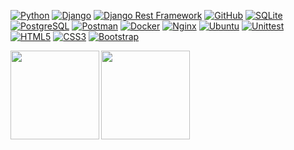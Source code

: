 [![Python](https://img.shields.io/badge/-Python-black?style=flat&logo=Python)](https://www.python.org/)
[![Django](https://img.shields.io/badge/-Django-092e20?style=flat&logo=Django)](https://www.djangoproject.com/)
[![Django Rest Framework](https://img.shields.io/badge/-Django%20Rest%20Framework-red?style=flat&logo=Django)](https://www.django-rest-framework.org/)
[![GitHub](https://img.shields.io/badge/-GitHub-181717?style=flat&logo=github)](https://github.com/vkfedosov)
[![SQLite](https://img.shields.io/badge/-SQLite-46a2f1?style=flat&logo=SQLite)](https://sqlite.org/index.html)
[![PostgreSQL](https://img.shields.io/badge/-PostgreSQL-336791?style=flat&logo=PostgreSQL)](https://www.postgresql.org/)
[![Postman](https://img.shields.io/badge/-Postman-FCA121?style=flat&logo=Postman)](https://www.postman.com/)
[![Docker](https://img.shields.io/badge/-Docker-0db7ed?style=flat&logo=docker&logoColor=white)](https://www.docker.com/)
[![Nginx](https://img.shields.io/badge/-Nginx-brightgreen?style=flat&logo=nginx)](https://nginx.org/ru/)
[![Ubuntu](https://img.shields.io/badge/-Ubuntu-black?style=flat&logo=ubuntu)](https://ubuntu.com/)
[![Unittest](https://img.shields.io/badge/-Unittest-grey?style=flat&logo=Unittest)](https://docs.python.org/3/library/unittest.html)
[![HTML5](https://img.shields.io/badge/-HTML5-%23E44D27?style=flat&logo=html5&logoColor=ffffff)](http://htmlbook.ru/html5)
[![CSS3](https://img.shields.io/badge/-CSS3-%231572B6?style=flat&logo=css3)](http://htmlbook.ru/css3)
[![Bootstrap](https://img.shields.io/badge/-Bootstrap-blueviolet?style=flat&logo=Bootstrap&logoColor=white)](https://getbootstrap.com/)

<div>
  <a href="https://github-readme-stats.vercel.app/api?username=vkfedosov&hide=contribs&show_icons=true&theme=dark">
    <img  align="left" height="142" src="https://github-readme-stats.vercel.app/api?username=vkfedosov&hide=contribs&show_icons=true&theme=dark" />
  </a>
  <a href="https://github-readme-stats.vercel.app/api/top-langs/?username=vadikam100500&layout=compact&theme=dark">
    <img align="center" height="142" src="https://github-readme-stats.vercel.app/api/top-langs/?username=vkfedosov&layout=compact&theme=dark" />
  </a>
</div>
